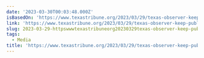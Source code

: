 ```yaml
---
date: '2023-03-30T00:03:48.000Z'
isBasedOn: 'https://www.texastribune.org/2023/03/29/texas-observer-keep-publishing/'
link: 'https://www.texastribune.org/2023/03/29/texas-observer-keep-publishing/'
slug: 2023-03-29-httpswwwtexastribuneorg20230329texas-observer-keep-publishing
tags:
  - Media
title: 'https://www.texastribune.org/2023/03/29/texas-observer-keep-publishing/'
---
```


